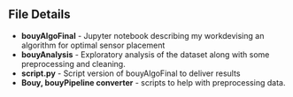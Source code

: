 ## File Details
* **bouyAlgoFinal** - Jupyter notebook describing my workdevising an algorithm for optimal sensor placement
* **bouyAnalysis** - Exploratory analysis of the dataset along with some preprocessing and cleaning.
* **script.py** - Script version of bouyAlgoFinal to deliver results 
* **Bouy, bouyPipeline converter** - scripts to help with preprocessing data.